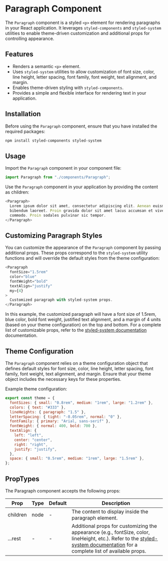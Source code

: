 # Paragraph Component

The `Paragraph` component is a styled `<p>` element for rendering paragraphs in your React application. It leverages `styled-components` and `styled-system` utilities to enable theme-driven customization and additional props for controlling appearance.

## Features

- Renders a semantic `<p>` element.
- Uses `styled-system` utilities to allow customization of font size, color, line height, letter spacing, font family, font weight, text alignment, and margin.
- Enables theme-driven styling with `styled-components`.
- Provides a simple and flexible interface for rendering text in your application.

## Installation

Before using the `Paragraph` component, ensure that you have installed the required packages:

```bash
npm install styled-components styled-system
```

## Usage

Import the `Paragraph` component in your component file:

```javascript
import Paragraph from "./components/Paragraph";
```

Use the `Paragraph` component in your application by providing the content as children:

```javascript
<Paragraph>
  Lorem ipsum dolor sit amet, consectetur adipiscing elit. Aenean euismod
  bibendum laoreet. Proin gravida dolor sit amet lacus accumsan et viverra justo
  commodo. Proin sodales pulvinar sic tempor.
</Paragraph>
```

## Customizing Paragraph Styles

You can customize the appearance of the `Paragraph` component by passing additional props. These props correspond to the `styled-system` utility functions and will override the default styles from the theme configuration:

```javascript
<Paragraph
  fontSize="1.5rem"
  color="blue"
  fontWeight="bold"
  textAlign="justify"
  my={4}
>
  Customized paragraph with styled-system props.
</Paragraph>
```

In this example, the customized paragraph will have a font size of 1.5rem, blue color, bold font weight, justified text alignment, and a margin of 4 units (based on your theme configuration) on the top and bottom. For a complete list of customizable props, refer to the [styled-system documentation](https://styled-system.com/custom-props) documentation.

## Theme Configuration

The `Paragraph` component relies on a theme configuration object that defines default styles for font size, color, line height, letter spacing, font family, font weight, text alignment, and margin. Ensure that your theme object includes the necessary keys for these properties.

Example theme configuration:

```javascript
export const theme = {
  fontSizes: { small: "0.8rem", medium: "1rem", large: "1.2rem" },
  colors: { text: "#333" },
  lineHeights: { paragraph: "1.5" },
  letterSpacing: { tight: "-0.05rem", normal: "0" },
  fontFamily: { primary: "Arial, sans-serif" },
  fontWeight: { normal: 400, bold: 700 },
  textAlign: {
    left: "left",
    center: "center",
    right: "right",
    justify: "justify",
  },
  space: { small: "0.5rem", medium: "1rem", large: "1.5rem" },
};
```

## PropTypes

The Paragraph component accepts the following props:

| Prop     | Type | Default | Description                                                                                                                                                                                                  |
| -------- | ---- | ------- | ------------------------------------------------------------------------------------------------------------------------------------------------------------------------------------------------------------ |
| children | node | -       | The content to display inside the paragraph element.                                                                                                                                                         |
| ...rest  | -    | -       | Additional props for customizing the appearance (e.g., fontSize, color, lineHeight, etc.). Refer to the [styled-system documentation](https://styled-system.com/api) for a complete list of available props. |

